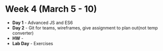 # Week 4 (March 5 - 10)
* **Day 1** - Advanced JS and ES6
* **Day 2** -  Git for teams, wireframes, give assignment to plan out(not temp converter)
* **HW** - 
* **Lab Day** - Exercises